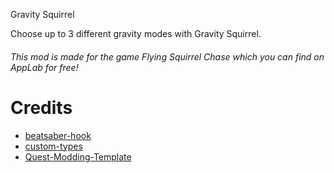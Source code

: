 Gravity Squirrel

Choose up to 3 different gravity modes with Gravity Squirrel. 



###### This mod is made for the game Flying Squirrel Chase which you can find on AppLab for free!

# Credits

 - [beatsaber-hook](https://github.com/sc2ad/beatsaber-hook)
 - [custom-types](https://github.com/sc2ad/Il2CppQuestTypePatching)
 - [Quest-Modding-Template](https://github.com/Lauriethefish/quest-mod-template)
